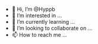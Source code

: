 - 👋 Hi, I’m @Hyppb
- 👀 I’m interested in ...
- 🌱 I’m currently learning ...
- 💞️ I’m looking to collaborate on ...
- 📫 How to reach me ...

<!---
Hyppb/Hyppb is a ✨ special ✨ repository because its `README.md` (this file) appears on your GitHub profile.
You can click the Preview link to take a look at your changes.
--->
